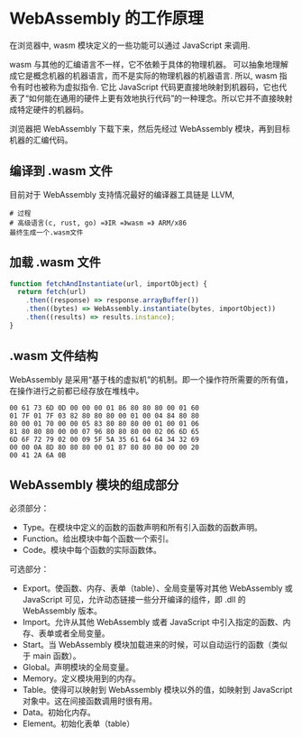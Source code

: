# WebAssembly 的工作原理

在浏览器中, wasm 模块定义的一些功能可以通过 JavaScript 来调用.

wasm 与其他的汇编语言不一样，它不依赖于具体的物理机器。
可以抽象地理解成它是概念机器的机器语言，而不是实际的物理机器的机器语言. 所以, wasm 指令有时也被称为虚拟指令.
它比 JavaScript 代码更直接地映射到机器码，它也代表了“如何能在通用的硬件上更有效地执行代码”的一种理念。所以它并不直接映射成特定硬件的机器码。

浏览器把 WebAssembly 下载下来，然后先经过 WebAssembly 模块，再到目标机器的汇编代码。

## 编译到 .wasm 文件

目前对于 WebAssembly 支持情况最好的编译器工具链是 LLVM,

```shell
# 过程
# 高级语言(c, rust, go) =》IR =》wasm =》 ARM/x86
最终生成一个.wasm文件
```

## 加载 .wasm 文件

```js
function fetchAndInstantiate(url, importObject) {
  return fetch(url)
    .then((response) => response.arrayBuffer())
    .then((bytes) => WebAssembly.instantiate(bytes, importObject))
    .then((results) => results.instance);
}
```

## .wasm 文件结构

WebAssembly 是采用“基于栈的虚拟机”的机制。即一个操作符所需要的所有值，在操作进行之前都已经存放在堆栈中。

```wasm
00 61 73 6D 0D 00 00 00 01 86 80 80 80 00 01 60
01 7F 01 7F 03 82 80 80 80 00 01 00 04 84 80 80
80 00 01 70 00 00 05 83 80 80 80 00 01 00 01 06
81 80 80 80 00 00 07 96 80 80 80 00 02 06 6D 65
6D 6F 72 79 02 00 09 5F 5A 35 61 64 64 34 32 69
00 00 0A 8D 80 80 80 00 01 87 80 80 80 00 00 20
00 41 2A 6A 0B
```

## WebAssembly 模块的组成部分

必须部分：

- Type。在模块中定义的函数的函数声明和所有引入函数的函数声明。
- Function。给出模块中每个函数一个索引。
- Code。模块中每个函数的实际函数体。

可选部分：

- Export。使函数、内存、表单（table）、全局变量等对其他 WebAssembly 或 JavaScript 可见，允许动态链接一些分开编译的组件，即 .dll 的 WebAssembly 版本。
- Import。允许从其他 WebAssembly 或者 JavaScript 中引入指定的函数、内存、表单或者全局变量。
- Start。当 WebAssembly 模块加载进来的时候，可以自动运行的函数（类似于 main 函数）。
- Global。声明模块的全局变量。
- Memory。定义模块用到的内存。
- Table。使得可以映射到 WebAssembly 模块以外的值，如映射到 JavaScript 对象中。这在间接函数调用时很有用。
- Data。初始化内存。
- Element。初始化表单（table）
